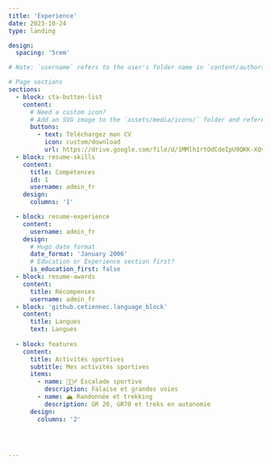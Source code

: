 ```yaml
---
title: 'Experience'
date: 2023-10-24
type: landing

design:
  spacing: '5rem'

# Note: `username` refers to the user's folder name in `content/authors/`

# Page sections
sections:
  - block: cta-button-list
    content:
      # Need a custom icon?
      # Add an SVG image to the `assets/media/icons/` folder and reference it in the `icon` field below
      buttons:
        - text: Téléchargez mon CV
          icon: custom/download
          url: https://drive.google.com/file/d/1MMlh1rtOdCdeIpU9QKK-XQv2tei8wmIu/view?usp=share_link
  - block: resume-skills
    content:
      title: Compétences 
      id: 1
      username: admin_fr
    design:
      columns: '1'

  - block: resume-experience
    content:
      username: admin_fr
    design:
      # Hugo date format
      date_format: 'January 2006'
      # Education or Experience section first?
      is_education_first: false
  - block: resume-awards
    content:
      title: Récompenses
      username: admin_fr
  - block: 'github.cetiennec.language_block'
    content:
      title: Langues
      text: Langues
    
  - block: features
    content:
      title: Activités sportives
      subtitle: Mes activités sportives
      items:
        - name: 🧗🏻‍♂️ Escalade sportive 
          description: Falaise et grandes voies
        - name: 🏔️ Randonnée et trekking
          description: GR 20, GR70 et treks en autonomie 
      design:
        columns: '2'




---
```

